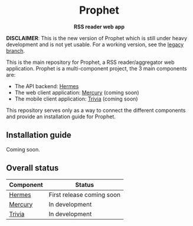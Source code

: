<div align="center">
  <h1>Prophet</h1>

  <p>
    <strong>RSS reader web app</strong>
  </p>
</div>

[1]: https://github.com/DreamChest/Prophet/tree/legacy
[2]: https://github.com/DreamChest/Hermes
[3]: https://github.com/DreamChest/Mercury
[4]: https://github.com/DreamChest/Trivia

**DISCLAIMER**: This is the new version of Prophet which is still under heavy development and is not yet usable. For a working version, see the [legacy branch][1].

This is the main repository for Prophet, a RSS reader/aggregator web application. Prophet is a multi-component project, the 3 main components are:

- The API backend: [Hermes][2]
- The web client application: [Mercury][3] (coming soon)
- The mobile client application: [Trivia][4] (coming soon)

This repository serves only as a way to connect the different components and provide an installation guide for Prophet.

## Installation guide

Coming soon.

## Overall status

Component | Status
----------|-------
[Hermes][2] | First release coming soon
[Mercury][3] | In development
[Trivia][4] | In development
